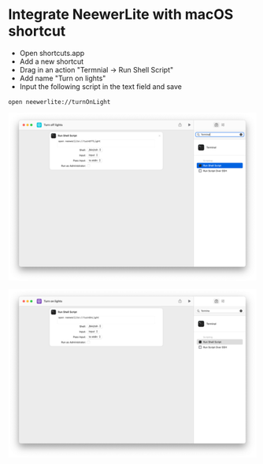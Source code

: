 # Integrate NeewerLite with macOS shortcut

* Open shortcuts.app
* Add a new shortcut
* Drag in an action "Termnial -> Run Shell Script"
* Add name "Turn on lights"
* Input the following script in the text field and save

```zsh
open neewerlite://turnOnLight
```

<p>
<img src="./shortcut1.png" width="600px" />
</p>


<p>
<img src="./shortcut2.png" width="600px" />
</p>

